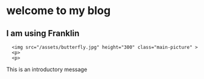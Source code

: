 # welcome to my blog
## I am using Franklin

~~~
  <img src="/assets/butterfly.jpg" height="300" class="main-picture" >
  <p>
  <p>
~~~

This is an introductory message